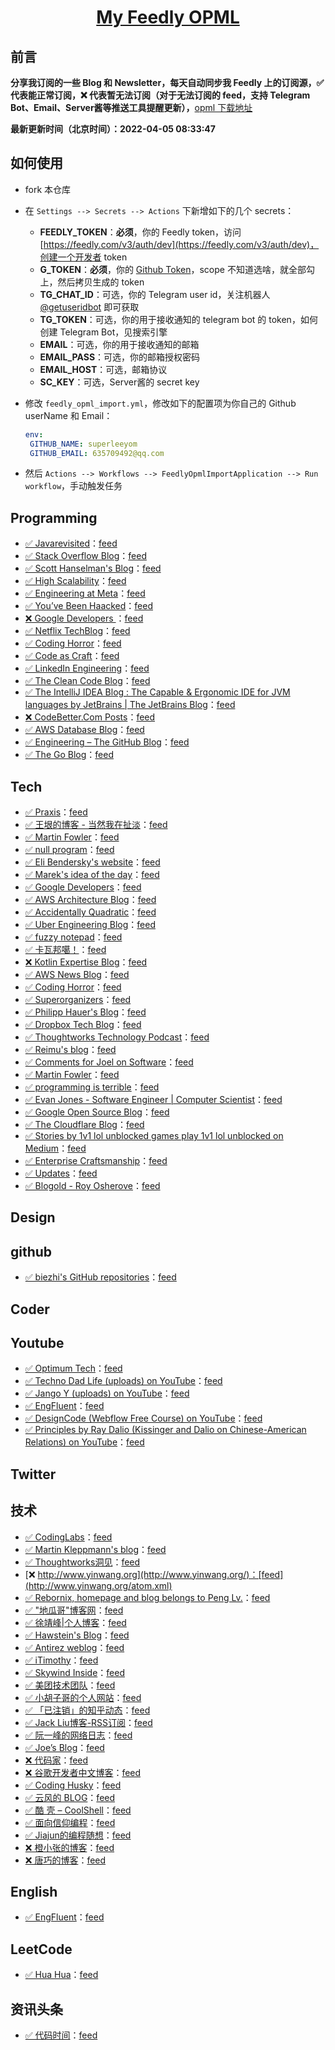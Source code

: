 **<p align="center">[My Feedly OPML](https://github.com/Sailfishc/my-feed-OPML)</p>**
====

## 前言

**分享我订阅的一些 Blog 和 Newsletter，每天自动同步我 Feedly 上的订阅源，✅ 代表能正常订阅，❌ 代表暂无法订阅（对于无法订阅的 feed，支持 Telegram Bot、Email、Server酱等推送工具提醒更新），**[opml 下载地址](https://github.com/Sailfishc/my-feed-OPML/releases/download/latest/feed.opml)

**最新更新时间（北京时间）：2022-04-05 08:33:47**

## 如何使用

- fork 本仓库

- 在 `Settings --> Secrets --> Actions` 下新增如下的几个 secrets：
   - **FEEDLY_TOKEN**：**必须**，你的 Feedly token，访问 [https://feedly.com/v3/auth/dev](https://feedly.com/v3/auth/dev)，创建一个开发者 token
   - **G_TOKEN**：**必须**，你的 [Github Token](https://github.com/settings/tokens/new)，scope 不知道选啥，就全部勾上，然后拷贝生成的 token
   - **TG_CHAT_ID**：可选，你的 Telegram user id，关注机器人 [@getuseridbot](https://t.me/getuseridbot) 即可获取
   - **TG_TOKEN**：可选，你的用于接收通知的 telegram bot 的 token，如何创建 Telegram Bot，见搜索引擎
   - **EMAIL**：可选，你的用于接收通知的邮箱
   - **EMAIL_PASS**：可选，你的邮箱授权密码
   - **EMAIL_HOST**：可选，邮箱协议
   - **SC_KEY**：可选，Server酱的 secret key

- 修改 `feedly_opml_import.yml`，修改如下的配置项为你自己的 Github userName 和 Email：
   ```yml
   env:
    GITHUB_NAME: superleeyom
    GITHUB_EMAIL: 635709492@qq.com
   ```
  
- 然后 `Actions --> Workflows --> FeedlyOpmlImportApplication --> Run workflow`，手动触发任务


Programming
-----------
- [✅ Javarevisited](http://javarevisited.blogspot.com/)：[feed](http://javarevisited.blogspot.com/feeds/posts/default)
- [✅ Stack Overflow Blog](https://stackoverflow.blog)：[feed](http://blog.stackoverflow.com/feed/)
- [✅ Scott Hanselman's Blog](https://www.hanselman.com/blog/)：[feed](http://feeds.feedburner.com/ScottHanselman)
- [✅ High Scalability](http://highscalability.com/blog/)：[feed](http://feeds.feedburner.com/HighScalability)
- [✅ Engineering at Meta](https://engineering.fb.com)：[feed](https://code.facebook.com/posts/rss)
- [✅ You’ve Been Haacked](http://haacked.com/)：[feed](http://feeds.haacked.com/haacked/)
- [❌ Google Developers ](http://developers.googleblog.com/)：[feed](http://code.google.com/feeds/updates.xml)
- [✅ Netflix TechBlog](https://netflixtechblog.com?source=rss----2615bd06b42e---4)：[feed](http://techblog.netflix.com/feeds/posts/default)
- [✅ Coding Horror](https://blog.codinghorror.com/)：[feed](http://feeds.feedburner.com/codinghorror/)
- [✅ Code as Craft](https://codeascraft.com)：[feed](http://codeascraft.etsy.com/feed/)
- [✅ LinkedIn Engineering](https://engineering.linkedin.com/blog.rss.html)：[feed](https://engineering.linkedin.com/blog.rss)
- [✅ The Clean Code Blog](http://blog.cleancoder.com/)：[feed](http://blog.cleancoder.com/atom.xml)
- [✅ The IntelliJ IDEA Blog : The Capable & Ergonomic IDE for JVM languages by JetBrains | The JetBrains Blog](https://blog.jetbrains.com)：[feed](http://blogs.jetbrains.com/idea/feed/)
- [❌ CodeBetter.Com Posts](http://codebetter.com)：[feed](http://codebetter.com/blogs/MainFeed.aspx)
- [✅ AWS Database Blog](https://aws.amazon.com/blogs/database/)：[feed](https://aws.amazon.com/blogs/database/feed/)
- [✅ Engineering – The GitHub Blog](https://github.blog)：[feed](http://githubengineering.com/atom.xml)
- [✅ The Go Blog](http://blog.golang.org/)：[feed](http://blog.golang.org/feeds/posts/default)

Tech
----
- [✅ Praxis](https://medium.com/praxis-blog?source=rss----43a173dea401---4)：[feed](https://medium.com/feed/forte-labs)
- [✅ 王垠的博客 - 当然我在扯淡](https://www.yinwang.org)：[feed](https://rsshub.app/blogs/wangyin)
- [✅ Martin Fowler](https://martinfowler.com)：[feed](http://martinfowler.com/bliki/bliki.atom)
- [✅ null program](https://nullprogram.com)：[feed](http://nullprogram.com/feed/)
- [✅ Eli Bendersky's website](https://eli.thegreenplace.net/)：[feed](http://eli.thegreenplace.net/feed/)
- [✅ Marek's idea of the day](https://idea.popcount.org)：[feed](https://idea.popcount.org/rss.xml)
- [✅ Google Developers](https://medium.com/google-developers?source=rss----2e5ce7f173a5---4)：[feed](https://medium.com/feed/google-developers)
- [✅ AWS Architecture Blog](https://aws.amazon.com/blogs/architecture/)：[feed](http://www.awsarchitectureblog.com/atom.xml)
- [✅ Accidentally Quadratic](https://accidentallyquadratic.tumblr.com/)：[feed](https://accidentallyquadratic.tumblr.com/rss)
- [✅ Uber Engineering Blog](https://eng.uber.com)：[feed](https://eng.uber.com/feed/)
- [✅ fuzzy notepad](https://eev.ee/)：[feed](http://me.veekun.com/atom.xml)
- [✅ 卡瓦邦噶！](https://www.kawabangga.com)：[feed](http://www.kawabangga.com/feed)
- [❌ Kotlin Expertise Blog](https://kotlinexpertise.com)：[feed](https://blog.simon-wirtz.de/feed/)
- [✅ AWS News Blog](https://aws.amazon.com/blogs/aws/)：[feed](http://aws.typepad.com/aws/atom.xml)
- [✅ Coding Horror](https://blog.codinghorror.com/)：[feed](https://blog.codinghorror.com/rss/)
- [✅ Superorganizers](https://superorganizers.every.to)：[feed](https://superorganizers.substack.com/feed/)
- [✅ Philipp Hauer's Blog](https://phauer.com)：[feed](http://blog.philipphauer.de/feed/)
- [✅ Dropbox Tech Blog](https://dropboxtechblog.wordpress.com)：[feed](https://tech.dropbox.com/feed/)
- [✅ Thoughtworks Technology Podcast](https://www.thoughtworks.com/podcasts)：[feed](http://feeds.soundcloud.com/users/soundcloud:users:94605026/sounds.rss)
- [✅ Reimu's blog](https://blog.k8s.li/)：[feed](https://blog.502.li/feed)
- [✅ Comments for Joel on Software](https://www.joelonsoftware.com)：[feed](https://www.joelonsoftware.com/comments/feed/)
- [✅ Martin Fowler](https://martinfowler.com)：[feed](https://martinfowler.com/feed.atom)
- [✅ programming is terrible](https://programmingisterrible.com/)：[feed](https://programmingisterrible.com/rss)
- [✅ Evan Jones - Software Engineer | Computer Scientist](https://www.evanjones.ca/)：[feed](http://www.evanjones.ca/index.rss)
- [✅ Google Open Source Blog](http://opensource.googleblog.com/)：[feed](http://google-opensource.blogspot.com/feeds/posts/default)
- [✅ The Cloudflare Blog](https://blog.cloudflare.com/)：[feed](http://blog.cloudflare.com/rss.xml)
- [✅ Stories by 1v1 lol unblocked games play 1v1 lol unblocked on Medium](https://medium.com/@steve.yegge?source=rss-45e3a3f3166------2)：[feed](https://medium.com/feed/@steve.yegge)
- [✅ Enterprise Craftsmanship](https://enterprisecraftsmanship.com/)：[feed](https://enterprisecraftsmanship.com/index.xml)
- [✅ Updates](https://developers.google.com/web/updates/?utm_source=feed&utm_medium=feed&utm_campaign=updates_feed)：[feed](https://developers.google.com/web/updates/rss.xml)
- [✅ Blogold - Roy Osherove](https://osherove.com/blog/)：[feed](http://feeds.feedburner.com/Iserializable)

Design
------
github
------
- [✅ biezhi's GitHub repositories](https://github.com/biezhi)：[feed](https://sail-rss-hub.herokuapp.com/github/repos/biezhi)

Coder
-----
Youtube
-------
- [✅ Optimum Tech](https://www.youtube.com/channel/UCRYOj4DmyxhBVrdvbsUwmAA)：[feed](https://www.youtube.com/feeds/videos.xml?channel_id=UCRYOj4DmyxhBVrdvbsUwmAA)
- [✅ Techno Dad Life (uploads) on YouTube](https://www.youtube.com/playlist?list=UUX2Vhc0LIzSS9aMzhGFZ7PA)：[feed](https://www.youtube.com/playlist?list=UUX2Vhc0LIzSS9aMzhGFZ7PA)
- [✅ Jango Y (uploads) on YouTube](https://www.youtube.com/playlist?list=UUUrJvRXzVBOYtHBs9fDnJEw)：[feed](https://www.youtube.com/playlist?list=UUUrJvRXzVBOYtHBs9fDnJEw)
- [✅ EngFluent](https://www.youtube.com/channel/UCbW3Pcp-8Gz9QMKALqlY5nQ)：[feed](https://www.youtube.com/feeds/videos.xml?channel_id=UCbW3Pcp-8Gz9QMKALqlY5nQ)
- [✅ DesignCode (Webflow Free Course) on YouTube](https://www.youtube.com/playlist?list=PLDaHCLWmCcQKWhjHSJClUoldk4465gf6R)：[feed](https://www.youtube.com/playlist?list=PLDaHCLWmCcQKWhjHSJClUoldk4465gf6R)
- [✅ Principles by Ray Dalio (Kissinger and Dalio on Chinese-American Relations) on YouTube](https://youtube.com/playlist?list=PLykIL_1_MFWlMnsHknYc4HUeRvb3ak7MZ)：[feed](https://www.youtube.com/playlist?list=PLykIL_1_MFWlMnsHknYc4HUeRvb3ak7MZ)

Twitter
-------
技术
--
- [✅ CodingLabs](http://blog.codinglabs.org)：[feed](http://blog.codinglabs.org/rss.xml)
- [✅ Martin Kleppmann's blog](http://martin.kleppmann.com/)：[feed](https://feeds.feedburner.com/martinkl)
- [✅ Thoughtworks洞见](https://insights.thoughtworks.cn)：[feed](http://insights.thoughtworks.cn/feed/)
- [❌ http://www.yinwang.org](http://www.yinwang.org/)：[feed](http://www.yinwang.org/atom.xml)
- [✅ Rebornix, homepage and blog belongs to Peng Lv.](http://www.rebornix.com)：[feed](https://rebornix.com/atom)
- [✅ "地瓜哥"博客网](https://www.diguage.com/)：[feed](https://www.diguage.com/index.xml)
- [✅ 徐靖峰|个人博客](https://lexburner.github.io/)：[feed](https://www.cnkirito.moe/atom.xml)
- [✅ Hawstein's Blog](http://hawstein.com/)：[feed](http://hawstein.com/atom.xml)
- [✅ Antirez weblog](http://antirez.com)：[feed](http://antirez.com/rss)
- [✅ iTimothy](https://xiaozhou.net/)：[feed](http://www.xiaozhou.net/atom.xml)
- [✅ Skywind Inside](http://www.skywind.me/blog)：[feed](http://www.skywind.me/blog/feed)
- [✅ 美团技术团队](https://tech.meituan.com/feed/)：[feed](https://tech.meituan.com/feed/)
- [✅ 小胡子哥的个人网站](http://www.barretlee.com/)：[feed](http://barretlee.com/rss2.xml)
- [✅ 「已注销」的知乎动态](https://www.zhihu.com/people/in-nek/activities)：[feed]( https://rsshub.app/zhihu/people/activities/in-nek)
- [✅ Jack Liu博客-RSS订阅](http://www.jack-liu.com/)：[feed](http://www.jack-liu.com/rss.php)
- [✅ 阮一峰的网络日志](http://www.ruanyifeng.com/blog/)：[feed](http://www.ruanyifeng.com/blog/atom.xml)
- [✅ Joe’s Blog](https://hijiangtao.github.io/)：[feed](https://hijiangtao.github.io/feed.xml)
- [❌ 代码家](https://daimajia.com)：[feed](http://blog.daimajia.com/feed/)
- [❌ 谷歌开发者中文博客](https://googledeveloperschina.blogspot.com/)：[feed](http://feeds.googleblog.cn/GoogleDevelopersChineseLanguageBlog)
- [✅ Coding Husky](https://ericfu.me/)：[feed](https://ericfu.me/atom.xml)
- [✅ 云风的 BLOG](https://blog.codingnow.com/)：[feed](http://blog.codingnow.com/atom.xml)
- [✅ 酷 壳 – CoolShell](https://coolshell.cn)：[feed](http://coolshell.cn/feed)
- [✅ 面向信仰编程](https://draveness.me/)：[feed](https://draveness.me/feed.xml)
- [✅ Jiajun的编程随想](https://jiajunhuang.com)：[feed](https://jiajunhuang.com/rss)
- [❌ 橙小张的博客](https://blog.sailfishc.cn/)：[feed](https://blog.sailfishc.cn/index.xml)
- [❌ 唐巧的博客](https://blog.devtang.com/)：[feed](http://www.devtang.com/atom.xml)

English
-------
- [✅ EngFluent](https://engfluent.com)：[feed](https://engfluent.com/feed/)

LeetCode
--------
- [✅ Hua Hua](https://www.youtube.com/channel/UC5xDNEcvb1vgw3lE21Ack2Q)：[feed](https://www.youtube.com/feeds/videos.xml?channel_id=UC5xDNEcvb1vgw3lE21Ack2Q)

资讯头条
----
- [✅ 代码时间](http://codetimecn.com)：[feed](http://codetimecn.com/podcast.rss)

